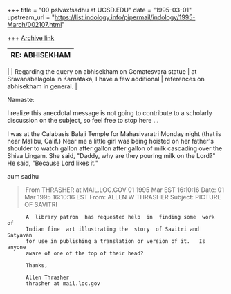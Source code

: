 +++
title = "00 pslvax!sadhu at UCSD.EDU"
date = "1995-03-01"
upstream_url = "https://list.indology.info/pipermail/indology/1995-March/002107.html"

+++
[Archive link](https://list.indology.info/pipermail/indology/1995-March/002107.html)

|          RE: ABHISEKHAM
|          --------------
| 
| Regarding the query on abhisekham on Gomatesvara statue
| at Sravanabelagola in Karnataka, I have a few additional 
| references on abhisekham in general.
| 

Namaste:

I realize this anecdotal message is not going to contribute to a scholarly
discussion on the subject, so feel free to stop here ...

I was at the Calabasis Balaji Temple for Mahasivaratri Monday night
(that is near Malibu, Calif.)  Near me a little girl was being hoisted
on her father's shoulder to watch gallon after gallon after gallon of
milk cascading over the Shiva Lingam.  She said, "Daddy, why are they
pouring milk on the Lord?"  He said, "Because Lord likes it."

aum
sadhu



> From THRASHER at MAIL.LOC.GOV 01 1995 Mar EST 16:10:16
Date: 01 Mar 1995 16:10:16 EST
From: ALLEN W THRASHER <THRASHER at MAIL.LOC.GOV>
Subject: PICTURE OF SAVITRI

          A  library patron  has requested help  in  finding some  work  of 
          Indian fine  art illustrating the  story  of Savitri and Satyavan 
          for use in publishing a translation or version of it.   Is anyone 
          aware of one of the top of their head? 

          Thanks, 

          Allen Thrasher 
          thrasher at mail.loc.gov                                             





